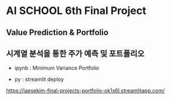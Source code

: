 # AI SCHOOL 6th Final Project
## Value Prediction & Portfolio
## 시계열 분석을 통한 주가 예측 및 포트폴리오

* ipynb : Minimum Variance Portfolio

* py : streamlit deploy

https://jaesekim-final-projects-portfolio-ok1s6l.streamlitapp.com/
